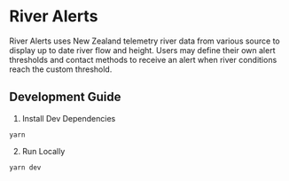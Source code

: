 # River Alerts

River Alerts uses New Zealand telemetry river data from various source to display up to date river flow and height.
Users may define their own alert thresholds and contact methods to receive an alert when river conditions reach the custom threshold.

## Development Guide

1. Install Dev Dependencies
```
yarn
```

2. Run Locally
```
yarn dev
```
